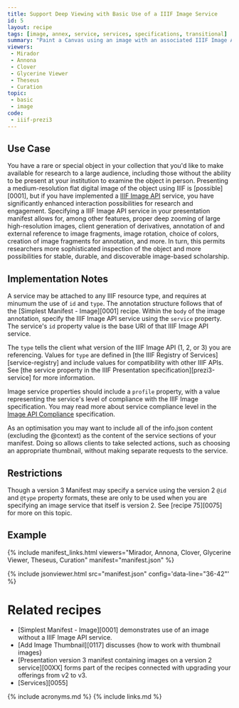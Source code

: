 ```yaml
---
title: Support Deep Viewing with Basic Use of a IIIF Image Service
id: 5
layout: recipe
tags: [image, annex, service, services, specifications, transitional]
summary: "Paint a Canvas using an image with an associated IIIF Image API service."
viewers:
 - Mirador
 - Annona
 - Clover
 - Glycerine Viewer
 - Theseus
 - Curation
topic:
 - basic
 - image
code:
 - iiif-prezi3
---
```


## Use Case

You have a rare or special object in your collection that you'd like to make available for research to a large audience, including those without the ability to be present at your institution to examine the object in person. Presenting a medium-resolution flat digital image of the object using IIIF is [possible][0001], but if you have implemented a [IIIF Image API](https://iiif.io/api/image/) service, you have significantly enhanced interaction possibilities for research and engagement. Specifying a IIIF Image API service in your presentation manifest allows for, among other features, proper deep zooming of large high-resolution images, client generation of derivatives, annotation of and external reference to image fragments, image rotation, choice of colors, creation of image fragments for annotation, and more. In turn, this permits researchers more sophisticated inspection of the object and more possibilities for stable, durable, and discoverable image-based scholarship.

## Implementation Notes

A service may be attached to any IIIF resource type, and requires at minumum the use of `id` and `type`. The annotation structure follows that of the [Simplest Manifest - Image][0001] recipe. Within the `body` of the image annotation, specify the IIIF Image API service using the `service` property. The service's `id` property value is the base URI of that IIIF Image API service.

The `type` tells the client what version of the IIIF Image API (1, 2, or 3) you are referencing. Values for `type` are defined in [the IIIF Registry of Services][service-registry] and include values for compatibility with other IIIF APIs. See [the service property in the IIIF Presentation specification][prezi3-service] for more information.

Image service properties should include a `profile` property, with a value representing the service's level of compliance with the IIIF Image specification. You may read more about service compliance level in the [Image API Compliance](https://iiif.io/api/image/3.0/compliance/) specification.

As an optimisation you may want to include all of the info.json content (excluding the @context) as the content of the service sections of your manifest. Doing so allows clients to take selected actions, such as choosing an appropriate thumbnail, without making separate requests to the service.

## Restrictions

Though a version 3 Manifest may specify a service using the version 2 `@id` and `@type` property formats, these are only to be used when you are specifying an image service that itself is version 2. See [recipe 75][0075] for more on this topic.

## Example

{% include manifest_links.html viewers="Mirador, Annona, Clover, Glycerine Viewer, Theseus, Curation" manifest="manifest.json" %}

{% include jsonviewer.html src="manifest.json" config='data-line="36-42"' %}

# Related recipes

* [Simplest Manifest - Image][0001] demonstrates use of an image without a IIIF Image API service.
* [Add Image Thumbnail][0117] discusses {how to work with thumbnail images}
* [Presentation version 3 manifest containing images on a version 2 service][00XX] forms part of the recipes connected with upgrading your offerings from v2 to v3.
* [Services][0055]

{% include acronyms.md %}
{% include links.md %}
